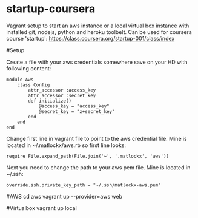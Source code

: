startup-coursera
================
Vagrant setup to start an aws instance or a local virtual box instance with installed git, nodejs, python and heroku toolbelt.
Can be used for coursera course 'startup': https://class.coursera.org/startup-001/class/index

#Setup

Create a file with your aws credentials somewhere save on your HD with following content:

	module Aws
		class Config
	  		attr_accessor :access_key   
	  		attr_accessor :secret_key 
	 	 	def initialize()
	    		@access_key = "access_key"  
	  			@secret_key = "z+secret_key"
	  		end
		end
	end

Change first line in vagrant file to point to the aws credential file. Mine is located in ~/.matlockx/aws.rb so first line looks:
	
	require File.expand_path(File.join('~', '.matlockx', 'aws'))

Next you need to change the path to your aws pem file. Mine is located in ~/.ssh:

	override.ssh.private_key_path = "~/.ssh/matlockx-aws.pem" 

#AWS
cd aws
vagrant up --provider=aws web

#Virtualbox
vagrant up local
